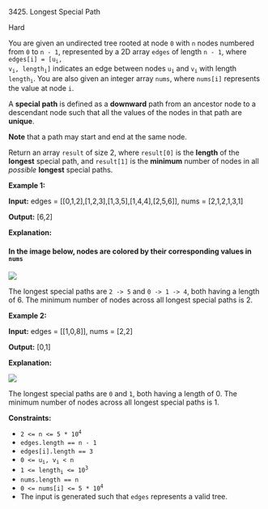 3425\. Longest Special Path

Hard

You are given an undirected tree rooted at node `0` with `n` nodes numbered from `0` to `n - 1`, represented by a 2D array `edges` of length `n - 1`, where <code>edges[i] = [u<sub>i</sub>, v<sub>i</sub>, length<sub>i</sub>]</code> indicates an edge between nodes <code>u<sub>i</sub></code> and <code>v<sub>i</sub></code> with length <code>length<sub>i</sub></code>. You are also given an integer array `nums`, where `nums[i]` represents the value at node `i`.

A **special path** is defined as a **downward** path from an ancestor node to a descendant node such that all the values of the nodes in that path are **unique**.

**Note** that a path may start and end at the same node.

Return an array `result` of size 2, where `result[0]` is the **length** of the **longest** special path, and `result[1]` is the **minimum** number of nodes in all _possible_ **longest** special paths.

**Example 1:**

**Input:** edges = [[0,1,2],[1,2,3],[1,3,5],[1,4,4],[2,5,6]], nums = [2,1,2,1,3,1]

**Output:** [6,2]

**Explanation:**

#### In the image below, nodes are colored by their corresponding values in `nums`

![](https://assets.leetcode.com/uploads/2024/11/02/tree3.jpeg)

The longest special paths are `2 -> 5` and `0 -> 1 -> 4`, both having a length of 6. The minimum number of nodes across all longest special paths is 2.

**Example 2:**

**Input:** edges = [[1,0,8]], nums = [2,2]

**Output:** [0,1]

**Explanation:**

![](https://assets.leetcode.com/uploads/2024/11/02/tree4.jpeg)

The longest special paths are `0` and `1`, both having a length of 0. The minimum number of nodes across all longest special paths is 1.

**Constraints:**

*   <code>2 <= n <= 5 * 10<sup>4</sup></code>
*   `edges.length == n - 1`
*   `edges[i].length == 3`
*   <code>0 <= u<sub>i</sub>, v<sub>i</sub> < n</code>
*   <code>1 <= length<sub>i</sub> <= 10<sup>3</sup></code>
*   `nums.length == n`
*   <code>0 <= nums[i] <= 5 * 10<sup>4</sup></code>
*   The input is generated such that `edges` represents a valid tree.